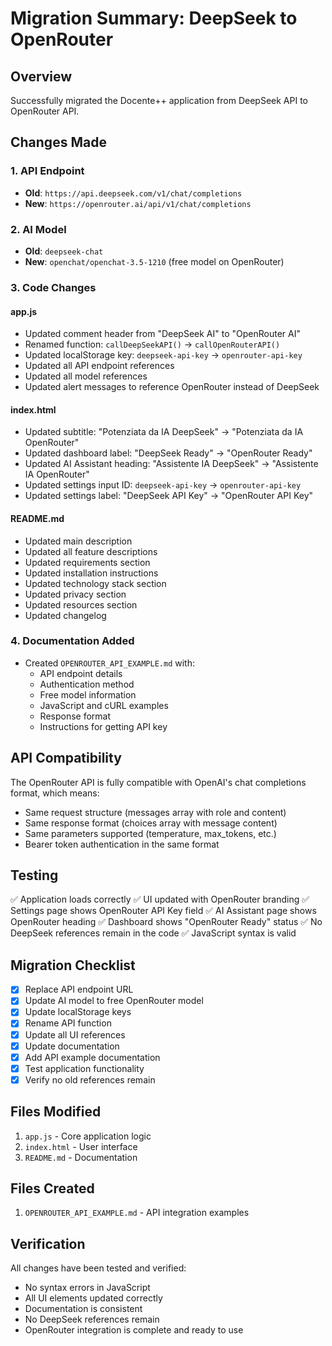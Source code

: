 # Migration Summary: DeepSeek to OpenRouter

## Overview
Successfully migrated the Docente++ application from DeepSeek API to OpenRouter API.

## Changes Made

### 1. API Endpoint
- **Old**: `https://api.deepseek.com/v1/chat/completions`
- **New**: `https://openrouter.ai/api/v1/chat/completions`

### 2. AI Model
- **Old**: `deepseek-chat`
- **New**: `openchat/openchat-3.5-1210` (free model on OpenRouter)

### 3. Code Changes

#### app.js
- Updated comment header from "DeepSeek AI" to "OpenRouter AI"
- Renamed function: `callDeepSeekAPI()` → `callOpenRouterAPI()`
- Updated localStorage key: `deepseek-api-key` → `openrouter-api-key`
- Updated all API endpoint references
- Updated all model references
- Updated alert messages to reference OpenRouter instead of DeepSeek

#### index.html
- Updated subtitle: "Potenziata da IA DeepSeek" → "Potenziata da IA OpenRouter"
- Updated dashboard label: "DeepSeek Ready" → "OpenRouter Ready"
- Updated AI Assistant heading: "Assistente IA DeepSeek" → "Assistente IA OpenRouter"
- Updated settings input ID: `deepseek-api-key` → `openrouter-api-key`
- Updated settings label: "DeepSeek API Key" → "OpenRouter API Key"

#### README.md
- Updated main description
- Updated all feature descriptions
- Updated requirements section
- Updated installation instructions
- Updated technology stack section
- Updated privacy section
- Updated resources section
- Updated changelog

### 4. Documentation Added
- Created `OPENROUTER_API_EXAMPLE.md` with:
  - API endpoint details
  - Authentication method
  - Free model information
  - JavaScript and cURL examples
  - Response format
  - Instructions for getting API key

## API Compatibility

The OpenRouter API is fully compatible with OpenAI's chat completions format, which means:
- Same request structure (messages array with role and content)
- Same response format (choices array with message content)
- Same parameters supported (temperature, max_tokens, etc.)
- Bearer token authentication in the same format

## Testing

✅ Application loads correctly
✅ UI updated with OpenRouter branding
✅ Settings page shows OpenRouter API Key field
✅ AI Assistant page shows OpenRouter heading
✅ Dashboard shows "OpenRouter Ready" status
✅ No DeepSeek references remain in the code
✅ JavaScript syntax is valid

## Migration Checklist

- [x] Replace API endpoint URL
- [x] Update AI model to free OpenRouter model
- [x] Update localStorage keys
- [x] Rename API function
- [x] Update all UI references
- [x] Update documentation
- [x] Add API example documentation
- [x] Test application functionality
- [x] Verify no old references remain

## Files Modified

1. `app.js` - Core application logic
2. `index.html` - User interface
3. `README.md` - Documentation

## Files Created

1. `OPENROUTER_API_EXAMPLE.md` - API integration examples

## Verification

All changes have been tested and verified:
- No syntax errors in JavaScript
- All UI elements updated correctly
- Documentation is consistent
- No DeepSeek references remain
- OpenRouter integration is complete and ready to use
